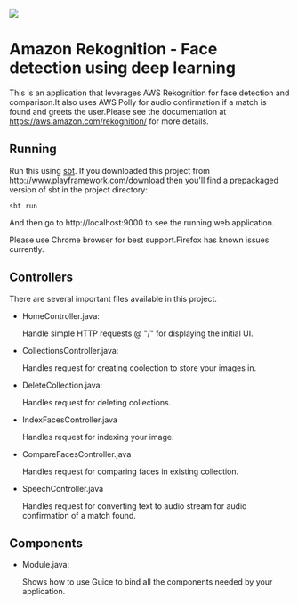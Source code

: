 [<img src="https://img.shields.io/travis/playframework/play-java-starter-example.svg"/>](https://travis-ci.org/playframework/play-java-starter-example)

# Amazon Rekognition - Face detection using deep learning

This is an application that leverages AWS Rekognition for face detection and comparison.It also uses AWS Polly for audio confirmation if a match is found and greets the user.Please see the documentation at https://aws.amazon.com/rekognition/ for more details.

## Running

Run this using [sbt](http://www.scala-sbt.org/).  If you downloaded this project from http://www.playframework.com/download then you'll find a prepackaged version of sbt in the project directory:

```
sbt run
```

And then go to http://localhost:9000 to see the running web application.

Please use Chrome browser for best support.Firefox has known issues currently.


## Controllers

There are several important files available in this project.

- HomeController.java:

  Handle simple HTTP requests @ "/" for displaying the initial UI.

- CollectionsController.java:

  Handles request for creating coolection to store your images in.

- DeleteCollection.java:

  Handles request for deleting collections.

- IndexFacesController.java

  Handles request for indexing your image.

- CompareFacesController.java

  Handles request for comparing faces in existing collection.

- SpeechController.java

  Handles request for converting text to audio stream for audio confirmation of a match found.

## Components

- Module.java:

  Shows how to use Guice to bind all the components needed by your application.

